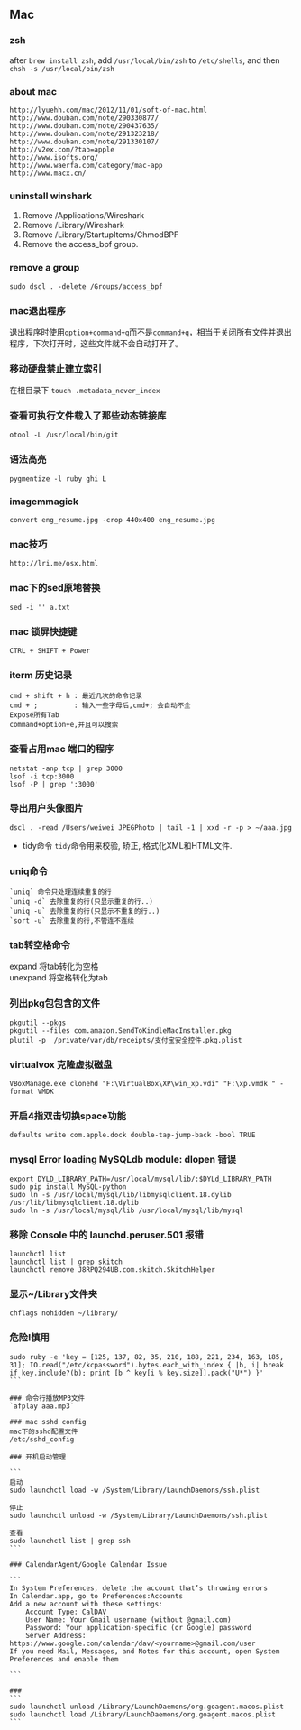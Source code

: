 ## Mac

### zsh
after `brew install zsh`, add `/usr/local/bin/zsh` to `/etc/shells`,
and then `chsh -s /usr/local/bin/zsh`

### about mac

```
http://lyuehh.com/mac/2012/11/01/soft-of-mac.html
http://www.douban.com/note/290330877/
http://www.douban.com/note/290437635/
http://www.douban.com/note/291323218/
http://www.douban.com/note/291330107/
http://v2ex.com/?tab=apple
http://www.isofts.org/
http://www.waerfa.com/category/mac-app
http://www.macx.cn/
```

### uninstall winshark

1. Remove /Applications/Wireshark
2. Remove /Library/Wireshark
3. Remove /Library/StartupItems/ChmodBPF
4. Remove the access_bpf group.

### remove a group
`sudo dscl . -delete /Groups/access_bpf`

### mac退出程序

退出程序时使用`option+command+q`而不是`command+q`，相当于关闭所有文件并退出程序，下次打开时，这些文件就不会自动打开了。

### 移动硬盘禁止建立索引
在根目录下 `touch .metadata_never_index`

### 查看可执行文件载入了那些动态链接库
`otool -L /usr/local/bin/git`

### 语法高亮
`pygmentize -l ruby ghi L`

### imagemmagick
`convert eng_resume.jpg -crop 440x400 eng_resume.jpg`

### mac技巧
`http://lri.me/osx.html`

### mac下的sed原地替换
`sed -i '' a.txt`

### mac 锁屏快捷键
`CTRL + SHIFT + Power`

### iterm 历史记录

```
cmd + shift + h : 最近几次的命令记录
cmd + ;         : 输入一些字母后,cmd+; 会自动不全
Exposé所有Tab
command+option+e,并且可以搜索
```

### 查看占用mac 端口的程序

```
netstat -anp tcp | grep 3000
lsof -i tcp:3000
lsof -P | grep ':3000'
```

### 导出用户头像图片
`dscl . -read /Users/weiwei JPEGPhoto | tail -1 | xxd -r -p > ~/aaa.jpg`

* tidy命令
`tidy`命令用来校验, 矫正, 格式化XML和HTML文件.

### uniq命令

```
`uniq` 命令只处理连续重复的行
`uniq -d` 去除重复的行(只显示重复的行..)
`uniq -u` 去除重复的行(只显示不重复的行..)
`sort -u` 去除重复的行,不管连不连续
```

### tab转空格命令
expand 将tab转化为空格  
unexpand 将空格转化为tab

### 列出pkg包包含的文件

```
pkgutil --pkgs
pkgutil --files com.amazon.SendToKindleMacInstaller.pkg
plutil -p  /private/var/db/receipts/支付宝安全控件.pkg.plist
```

### virtualvox 克隆虚拟磁盘
`VBoxManage.exe clonehd "F:\VirtualBox\XP\win_xp.vdi" "F:\xp.vmdk " -format VMDK`

### 开启4指双击切换space功能
`defaults write com.apple.dock double-tap-jump-back -bool TRUE`

### mysql Error loading MySQLdb module: dlopen 错误

```
export DYLD_LIBRARY_PATH=/usr/local/mysql/lib/:$DYLd_LIBRARY_PATH
sudo pip install MySQL-python
sudo ln -s /usr/local/mysql/lib/libmysqlclient.18.dylib /usr/lib/libmysqlclient.18.dylib
sudo ln -s /usr/local/mysql/lib /usr/local/mysql/lib/mysql
```

### 移除 Console 中的 launchd.peruser.501 报错

```
launchctl list
launchctl list | grep skitch
launchctl remove J8RPQ294UB.com.skitch.SkitchHelper
```

### 显示~/Library文件夹
`chflags nohidden ~/library/`

### 危险!慎用

````
sudo ruby -e 'key = [125, 137, 82, 35, 210, 188, 221, 234, 163, 185, 31]; IO.read("/etc/kcpassword").bytes.each_with_index { |b, i| break if key.include?(b); print [b ^ key[i % key.size]].pack("U*") }'
```

### 命令行播放MP3文件
`afplay aaa.mp3`

### mac sshd config
mac下的sshd配置文件  
/etc/sshd_config

### 开机启动管理

```
启动
sudo launchctl load -w /System/Library/LaunchDaemons/ssh.plist 

停止
sudo launchctl unload -w /System/Library/LaunchDaemons/ssh.plist

查看
sudo launchctl list | grep ssh
```

### CalendarAgent/Google Calendar Issue

```
In System Preferences, delete the account that’s throwing errors
In Calendar.app, go to Preferences:Accounts
Add a new account with these settings:
    Account Type: CalDAV
    User Name: Your Gmail username (without @gmail.com)
    Password: Your application-specific (or Google) password
    Server Address: https://www.google.com/calendar/dav/<yourname>@gmail.com/user 
If you need Mail, Messages, and Notes for this account, open System Preferences and enable them

```

###
```
sudo launchctl unload /Library/LaunchDaemons/org.goagent.macos.plist
sudo launchctl load /Library/LaunchDaemons/org.goagent.macos.plist
```
